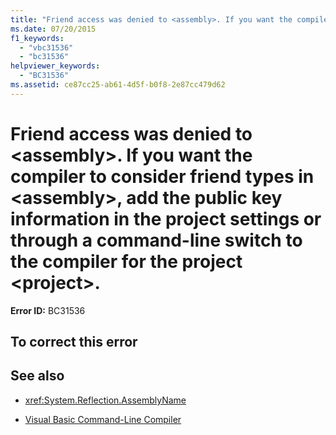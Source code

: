 ```yaml
---
title: "Friend access was denied to <assembly>. If you want the compiler to consider friend types in <assembly>, add the public key information in the project settings or through a command-line switch to the compiler for the project <project>."
ms.date: 07/20/2015
f1_keywords:
  - "vbc31536"
  - "bc31536"
helpviewer_keywords:
  - "BC31536"
ms.assetid: ce87cc25-ab61-4d5f-b0f8-2e87cc479d62
---
```

# Friend access was denied to \<assembly>. If you want the compiler to consider friend types in \<assembly>, add the public key information in the project settings or through a command-line switch to the compiler for the project \<project>.

**Error ID:** BC31536

## To correct this error

## See also

- <xref:System.Reflection.AssemblyName>

- [Visual Basic Command-Line Compiler](../reference/command-line-compiler/index.md)
